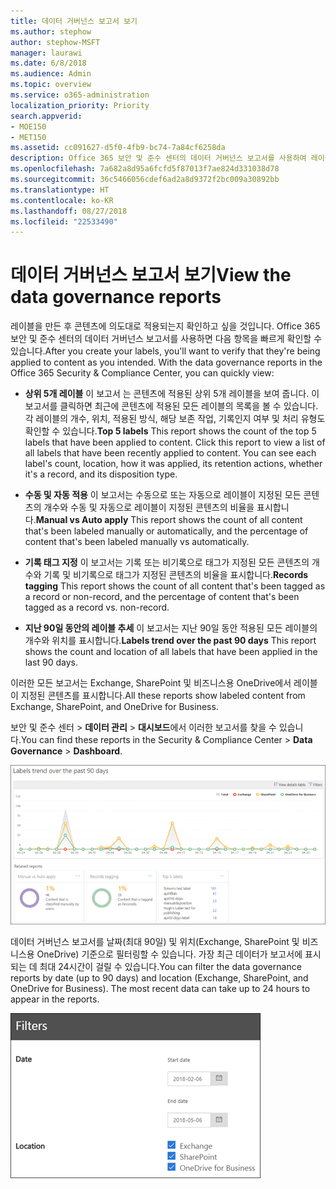 ```yaml
---
title: 데이터 거버넌스 보고서 보기
ms.author: stephow
author: stephow-MSFT
manager: laurawi
ms.date: 6/8/2018
ms.audience: Admin
ms.topic: overview
ms.service: o365-administration
localization_priority: Priority
search.appverid:
- MOE150
- MET150
ms.assetid: cc091627-d5f0-4fb9-bc74-7a84cf6258da
description: Office 365 보안 및 준수 센터의 데이터 거버넌스 보고서를 사용하여 레이블이 의도대로 콘텐츠에 적용되는지 빠르게 확인할 수 있습니다.
ms.openlocfilehash: 7a682a8d95a6fcfd5f87013f7ae824d331038d78
ms.sourcegitcommit: 36c5466056cdef6ad2a8d9372f2bc009a30892bb
ms.translationtype: HT
ms.contentlocale: ko-KR
ms.lasthandoff: 08/27/2018
ms.locfileid: "22533490"
---
```

# <a name="view-the-data-governance-reports"></a><span data-ttu-id="ca1a0-103">데이터 거버넌스 보고서 보기</span><span class="sxs-lookup"><span data-stu-id="ca1a0-103">View the data governance reports</span></span>

<span data-ttu-id="ca1a0-p101">레이블을 만든 후 콘텐츠에 의도대로 적용되는지 확인하고 싶을 것입니다. Office 365 보안 및 준수 센터의 데이터 거버넌스 보고서를 사용하면 다음 항목을 빠르게 확인할 수 있습니다.</span><span class="sxs-lookup"><span data-stu-id="ca1a0-p101">After you create your labels, you'll want to verify that they're being applied to content as you intended. With the data governance reports in the Office 365 Security &amp; Compliance Center, you can quickly view:</span></span>
  
- <span data-ttu-id="ca1a0-p102">**상위 5개 레이블** 이 보고서 는 콘텐츠에 적용된 상위 5개 레이블을 보여 줍니다. 이 보고서를 클릭하면 최근에 콘텐츠에 적용된 모든 레이블의 목록을 볼 수 있습니다. 각 레이블의 개수, 위치, 적용된 방식, 해당 보존 작업, 기록인지 여부 및 처리 유형도 확인할 수 있습니다.</span><span class="sxs-lookup"><span data-stu-id="ca1a0-p102">**Top 5 labels** This report shows the count of the top 5 labels that have been applied to content. Click this report to view a list of all labels that have been recently applied to content. You can see each label's count, location, how it was applied, its retention actions, whether it's a record, and its disposition type.</span></span> 
    
- <span data-ttu-id="ca1a0-109">**수동 및 자동 적용** 이 보고서는 수동으로 또는 자동으로 레이블이 지정된 모든 콘텐츠의 개수와 수동 및 자동으로 레이블이 지정된 콘텐츠의 비율을 표시합니다.</span><span class="sxs-lookup"><span data-stu-id="ca1a0-109">**Manual vs Auto apply** This report shows the count of all content that's been labeled manually or automatically, and the percentage of content that's been labeled manually vs automatically.</span></span> 
    
- <span data-ttu-id="ca1a0-110">**기록 태그 지정** 이 보고서는 기록 또는 비기록으로 태그가 지정된 모든 콘텐츠의 개수와 기록 및 비기록으로 태그가 지정된 콘텐츠의 비율을 표시합니다.</span><span class="sxs-lookup"><span data-stu-id="ca1a0-110">**Records tagging** This report shows the count of all content that's been tagged as a record or non-record, and the percentage of content that's been tagged as a record vs. non-record.</span></span> 
    
- <span data-ttu-id="ca1a0-111">**지난 90일 동안의 레이블 추세** 이 보고서는 지난 90일 동안 적용된 모든 레이블의 개수와 위치를 표시합니다.</span><span class="sxs-lookup"><span data-stu-id="ca1a0-111">**Labels trend over the past 90 days** This report shows the count and location of all labels that have been applied in the last 90 days.</span></span> 
    
<span data-ttu-id="ca1a0-112">이러한 모든 보고서는 Exchange, SharePoint 및 비즈니스용 OneDrive에서 레이블이 지정된 콘텐츠를 표시합니다.</span><span class="sxs-lookup"><span data-stu-id="ca1a0-112">All these reports show labeled content from Exchange, SharePoint, and OneDrive for Business.</span></span>
  
<span data-ttu-id="ca1a0-113">보안 및 준수 센터 \> **데이터 관리** \> **대시보드**에서 이러한 보고서를 찾을 수 있습니다.</span><span class="sxs-lookup"><span data-stu-id="ca1a0-113">You can find these reports in the Security &amp; Compliance Center \> **Data Governance** \> **Dashboard**.</span></span>
  
![지난 90일 동안의 레이블 추세를 보여 주는 차트](media/0cc06c18-d3b1-4984-8374-47655fb38dd2.png)
  
<span data-ttu-id="ca1a0-p103">데이터 거버넌스 보고서를 날짜(최대 90일) 및 위치(Exchange, SharePoint 및 비즈니스용 OneDrive) 기준으로 필터링할 수 있습니다. 가장 최근 데이터가 보고서에 표시되는 데 최대 24시간이 걸릴 수 있습니다.</span><span class="sxs-lookup"><span data-stu-id="ca1a0-p103">You can filter the data governance reports by date (up to 90 days) and location (Exchange, SharePoint, and OneDrive for Business). The most recent data can take up to 24 hours to appear in the reports.</span></span>
  
![데이터 거버넌스 보고서용 필터](media/77e60284-edf3-42d7-aee7-f72b2568f722.png)
  

